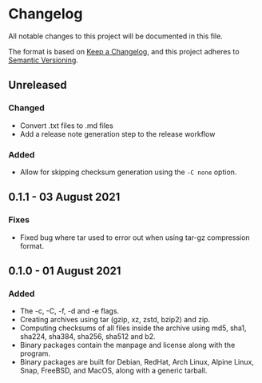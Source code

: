 # Changelog

All notable changes to this project will be documented in this file.

The format is based on [Keep a Changelog](https://keepachangelog.com/en/1.0.0/), and this project adheres to [Semantic Versioning](https://semver.org/spec/v2.0.0.html).

## Unreleased

### Changed

- Convert .txt files to .md files
- Add a release note generation step to the release workflow

### Added

- Allow for skipping checksum generation using the `-C none` option.

## 0.1.1 - 03 August 2021

### Fixes

- Fixed bug where tar used to error out when using tar-gz compression format.

## 0.1.0 - 01 August 2021

### Added

- The -c, -C, -f, -d and -e flags.
- Creating archives using tar (gzip, xz, zstd, bzip2) and zip.
- Computing checksums of all files inside the archive using md5, sha1, sha224, sha384, sha256, sha512 and b2.
- Binary packages contain the manpage and license along with the program.
- Binary packages are built for Debian, RedHat, Arch Linux, Alpine Linux, Snap, FreeBSD, and MacOS, along with a generic tarball.
